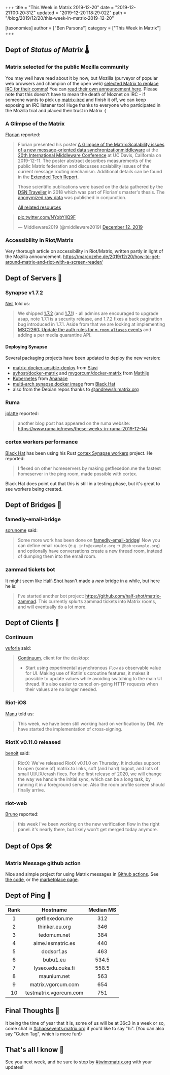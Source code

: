 +++
title = "This Week in Matrix 2019-12-20"
date = "2019-12-21T00:20:31Z"
updated = "2019-12-20T18:29:02Z"
path = "/blog/2019/12/20/this-week-in-matrix-2019-12-20"

[taxonomies]
author = ["Ben Parsons"]
category = ["This Week in Matrix"]
+++

## Dept of *Status of Matrix* 🌡

### Matrix selected for the public Mozilla community

You may well have read about it by now, but Mozilla (purveyor of popular web browsers and champion of the open web) [selected Matrix to replace IRC for their comms](https://matrix.org/blog/2019/12/19/welcoming-mozilla-to-matrix/)! You can [read their own announcement here](https://discourse.mozilla.org/t/synchronous-messaging-at-mozilla-the-decision/50620).  Please note that this doesn't have to mean the death of Moznet on IRC - if someone wants to pick up [matrix-ircd](https://github.com/matrix-org/matrix-ircd) and finish it off, we can keep exposing an IRC listener too!  Huge thanks to everyone who participated in the Mozilla trial and placed their trust in Matrix :)

### A Glimpse of the Matrix

[Florian](https://matrix.to/#/@florian:dsn.tm.kit.edu) reported:

> Florian presented his poster [A Glimpse of the Matrix:Scalability issues of a new message-oriented data synchronizationmiddleware](https://dl.acm.org/citation.cfm?id=3368106) at the [20th International Middleware Conference](http://2019.middleware-conference.org/) at UC Davis, California
> on 2019-12-11.
> The poster abstract describes measurements of the public Matrix federation and discusses scalability issues of the
> current message routing mechanism. Additional details can be found in the [Extended Tech Report](https://arxiv.org/abs/1910.06295).
>
> Those scientific publications were based on the data gathered by the [DSN Traveller](https://dsn.tm.kit.edu/matrix/traveller/explained.html) in 2018
> which was part of Florian's master's thesis.
> The [anonymized raw data](https://dsn.tm.kit.edu/matrix/traveller/data.html) was published in conjunction.
>
> [All related resources](https://dsn.tm.kit.edu/matrix/traveller/)

<blockquote class="twitter-tweet"><p lang="und" dir="ltr"><a href="https://t.co/NYxbYllQ9F">pic.twitter.com/NYxbYllQ9F</a></p>&mdash; Middleware2019 (@middleware2019) <a href="https://twitter.com/middleware2019/status/1205249815824588800?ref_src=twsrc%5Etfw">December 12, 2019</a></blockquote> <script async src="https://platform.twitter.com/widgets.js" charset="utf-8"></script>

### Accessibility in Riot/Matrix

Very thorough article on accessibility in Riot/Matrix, written partly in light of the Mozilla announcement. <https://marcozehe.de/2019/12/20/how-to-get-around-matrix-and-riot-with-a-screen-reader/>

## Dept of Servers 🏢

### Synapse v1.7.2

[Neil](https://matrix.to/#/@neilj:matrix.org) told us:

> We shipped [1.7.2](https://github.com/matrix-org/synapse/releases/tag/v1.7.2) (and [1.7.1](https://github.com/matrix-org/synapse/releases/tag/v1.7.1)) - all admins are encouraged to upgrade asap, note 1.7.1 is a security release, and 1.7.2 fixes a back pagination bug introduced in 1.7.1.
> Aside from that we are looking at implementing [MSC2260: Update the auth rules for `m.room.aliases` events](https://github.com/matrix-org/synapse/issues/6466) and adding a per media quarantine API.

#### Deploying Synapse

Several packaging projects have been updated to deploy the new version:

* [matrix-docker-ansible-deploy](https://github.com/spantaleev/matrix-docker-ansible-deploy/) from [Slavi](https://matrix.to/#/@slavi:devture.com)
* [avhost/docker-matrix](https://hub.docker.com/r/avhost/docker-matrix) and [mvgorcum/docker-matrix](https://hub.docker.com/r/mvgorcum/docker-matrix) from [Mathijs](https://matrix.to/#/@mathijs:matrix.vgorcum.com)
* [Kubernetes](https://github.com/ananace/matrix-synapse) from [Ananace](https://matrix.to/#/@ace:kittenface.studio)
* [multi-arch synapse docker image](https://hub.docker.com/r/black0/synapse) from [Black Hat](https://matrix.to/#/@bhat:encom.eu.org)
* also from the Debian repos thanks to [@andrewsh:matrix.org](https://matrix.to/#/@andrewsh:matrix.org)

### Ruma

[jplatte](https://matrix.to/#/@jplatte:matrix.org) reported:

> another blog post has appeared on the ruma website: <https://www.ruma.io/news/these-weeks-in-ruma-2019-12-14/>

### cortex workers performance

[Black Hat](https://matrix.to/#/@bhat:encom.eu.org) has been using his Rust [cortex Synapse workers](https://gitlab.com/matrix-cortex/cortex) project. He reported:

> I flexed on other homeservers by making getflexedon.me the fastest homeserver in the ping room, made possible with cortex.

Black Hat does point out that this is still in a testing phase, but it's great to see workers being created.

## Dept of Bridges 🌉

### famedly-email-bridge

[sorunome](https://matrix.to/#/@sorunome:sorunome.de) said:

> Some more work has been done on [famedly-email-bridge](https://gitlab.com/famedly/bridges/famedly-email-bridge)! Now you can define email routes (e.g. `info@example.org` -> `@bob:example.org`) and optionally have conversations create a new thread room, instead of dumping them into the email room.

### zammad tickets bot

It might seem like [Half-Shot](https://matrix.to/#/@Half-Shot:half-shot.uk) hasn't made a *new* bridge in a while, but here he is:

> I've started another bot project: <https://github.com/half-shot/matrix-zammad>. This currently splurts zammad tickets into Matrix rooms, and will eventually do a lot more.

## Dept of Clients 📱

### Continuum

[yuforia](https://matrix.to/#/@uforia:matrix.org) said:

> [Continuum](https://github.com/koma-im/continuum-desktop), client for the desktop:
>
> * Start using experimental asynchronous `Flow` as observable value for UI. Making use of Kotlin's coroutine features, it makes it possible to update values while avoiding switching to the main UI thread. It's also easier to cancel on-going HTTP requests when their values are no longer needed.

### Riot-iOS

[Manu](https://matrix.to/#/@Manu:matrix.org) told us:

> This week, we have been still working hard on verification by DM. We have started the implementation of cross-signing.

### RiotX v0.11.0 released

[benoit](https://matrix.to/#/@benoit.marty:matrix.org) said:

> RiotX: We've released RiotX v0.11.0 on Thursday. It includes support to open (some of) matrix.to links, soft (and hard) logout, and lots of small UI/UX/crash fixes. For the first release of 2020, we will change the way we handle the initial sync, which can be a long task, by running it in a foreground service. Also the room profile screen should finally arrive.

### riot-web

[Bruno](https://matrix.to/#/@bwindels:matrix.org) reported:

> this week I've been working on the new verification flow in the right panel. it's nearly there, but likely won't get merged today anymore.

## Dept of Ops 🛠

### Matrix Message github action

Nice and simple project for using Matrix messages in [Github actions](https://github.com/features/actions). See [the code](https://github.com/s3krit/Matrix-Message), or the [marketplace page](https://github.com/marketplace/actions/matrix-message).

## Dept of Ping 🏓

|Rank|Hostname|Median MS|
|:---:|:---:|:---:|
|1|getflexedon.me|312|
|2|thinker.eu.org|346|
|3|tedomum.net|384|
|4|aime.lesmatric.es|440|
|5|dodsorf.as|463|
|6|bubu1.eu|534.5|
|7|lyseo.edu.ouka.fi|558.5|
|8|maunium.net|563|
|9|matrix.vgorcum.com|654|
|10|testmatrix.vgorcum.com|751|

## Final Thoughts 💭

It being the time of year that it is, some of us will be at 36c3 in a week or so, come chat in [#chaosevents:matrix.org](https://matrix.to/#/#chaosevents:matrix.org) if you'd like to say "hi". (You can also say "Guten Tag", which is more fun!)

## That's all I know 🏁

See you next week, and be sure to stop by [#twim:matrix.org] with your updates!

[#TWIM:matrix.org]: <https://matrix.to/#/#TWIM:matrix.org>
